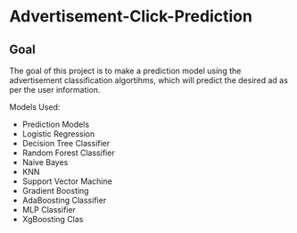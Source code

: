 # Advertisement-Click-Prediction



## Goal

The goal of this project is to make a prediction model using the advertisement classification algortihms, which will predict the desired ad as per the user information.

Models Used:

  * Prediction Models
  * Logistic Regression
  * Decision Tree Classifier
  * Random Forest Classifier
  * Naive Bayes
  * KNN
  * Support Vector Machine
  * Gradient Boosting
  * AdaBoosting Classifier
  * MLP Classifier
  * XgBoosting Clas


